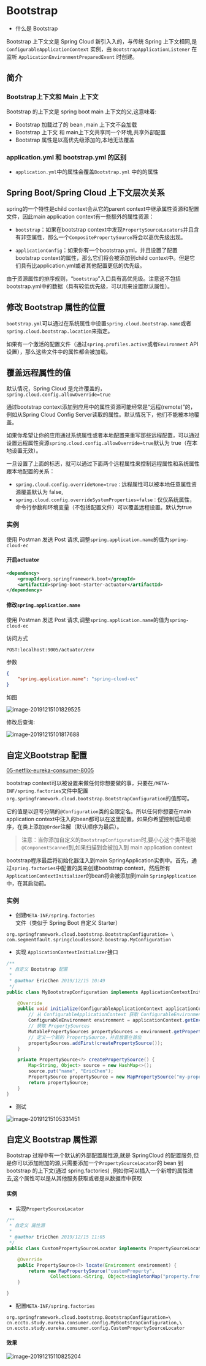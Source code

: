 # Bootstrap

- 什么是 Bootstrap

Bootstrap 上下⽂文是 Spring Cloud 新引⼊入的，与传统 Spring 上下⽂相同,是`ConfigurableApplicationContext` 实例，由 `BootstrapApplicationListener` 在监听 `ApplicationEnvironmentPreparedEvent` 时创建。

## 简介

### Bootstrap上下文和 Main 上下文

Bootstrap 的上下文是 spring boot main 上下文的父,这意味着:

- Bootstrap 加载过了的 bean ,main 上下文不会加载
- Bootstrap 上下文 和 main上下文共享同一个环境,共享外部配置
- Bootstrap 属性是以高优先级添加的,本地无法覆盖

### application.yml 和 bootstrap.yml 的区别

- `application.yml`中的属性会覆盖`Bootstrap.yml` 中的的属性

## Spring Boot/Spring Cloud 上下文层次关系

spring的一个特性是child context会从它的parent context中继承属性资源和配置文件，因此main application context有一些额外的属性资源：

- `bootstrap`：如果在bootstrap context中发现`PropertySourceLocators`并且含有非空属性，那么一个`CompositePropertySource`将会以高优先级出现。

- `applicationConfig`：如果你有一个bootstrap.yml，并且设置了配置bootstrap context的属性，那么它们将会被添加到child context中。但是它们具有比application.yml或者其他配置更低的优先级。

由于资源属性的排序规则，“`bootstrap`”入口具有高优先级。注意这不包括bootstrap.yml中的数据（具有较低优先级，可以用来设置默认属性）。

## 修改 Bootstrap 属性的位置

`bootstrap.yml`可以通过在系统属性中设置`spring.cloud.bootstrap.name`或者`spring.cloud.bootstrap.location`来指定。

如果有一个激活的配置文件（通过`spring.profiles.active`或者`Environment` API设置），那么这些文件中的属性都会被加载。

## 覆盖远程属性的值

默认情况，Spring Cloud 是允许覆盖的，`spring.cloud.config.allowOverride=true`

通过bootstrap context添加到应用中的属性资源可能经常是“远程(remote)”的，例如从Spring Cloud Config Server读取的属性。默认情况下，他们不能被本地覆盖。

如果你希望让你的应用通过系统属性或者本地配置来重写那些远程配置，可以通过设置远程属性资源`spring.cloud.config.allowOverride=true`默认为 true（在本地设置无效）。

一旦设置了上面的标志，就可以通过下面两个远程属性来控制远程属性和系统属性跟本地配置的关系：

- `spring.cloud.config.overrideNone=true：`远程属性可以被本地任意属性资源覆盖默认为 false,
- `spring.cloud.config.overrideSystemProperties=false：`仅仅系统属性，命令行参数和环境变量（不包括配置文件）可以覆盖远程设置。默认为true

### 实例

使用 Postman 发送 Post 请求,调整`spring.application.name`的值为`spring-cloud-ec`

#### 开启actuator

```xml
<dependency>
    <groupId>org.springframework.boot</groupId>
    <artifactId>spring-boot-starter-actuator</artifactId>
</dependency>
```

#### 修改`spring.application.name`

使用 Postman 发送 Post 请求,调整`spring.application.name`的值为`spring-cloud-ec`

访问方式

```
POST:localhost:9005/actuator/env
```

参数

```json
{
    "spring.application.name": "spring-cloud-ec"
}
```

如图

![image-20191215101829525](assets/image-20191215101829525.png)

修改后查询:

![image-20191215101817688](assets/image-20191215101817688.png)

## 自定义Bootstrap 配置

 [05-netflix-eureka-consumer-8005](../00-code/note-spring-cloud/05-netflix-eureka-consumer-8005) 

bootstrap context可以被设置来做任何你想要做的事，只要在`/META-INF/spring.factories`文件中配置`org.springframework.cloud.bootstrap.BootstrapConfiguration`的值即可。

它的值是以逗号分隔的`@Configuration`类的全限定名。所以任何你想要在main application context中注入的bean都可以在这里配置。如果你希望控制启动顺序，在类上添加`@Order`注解（默认顺序为最后）。

>  注意：当你添加自定义的`BootstrapConfiguration`时,要小心这个类不能被`@ComponentScanned`到,如果扫描到会被加入到 main application context 

bootstrap程序最后将初始化器注入到main SpringApplication实例中。首先，通过`spring.factories`中配置的类来创建bootstrap context，然后所有`ApplicationContextInitializer`的bean将会被添加到main `SpringApplication`中，在其启动前。

### 实例

- 创建`META-INF/spring.factories`文件（类似于 Spring Boot 自定义 Starter）

```properties
org.springframework.cloud.bootstrap.BootstrapConfiguration= \
com.segmentfault.springcloudlesson2.boostrap.MyConfiguration
```

- 实现 `ApplicationContextInitializer`接口

```java
/**
 * 自定义 Bootstrap 配置
 *
 * @author EricChen 2019/12/15 10:49
 */
public class MyBootstrapConfiguration implements ApplicationContextInitializer {

    @Override
    public void initialize(ConfigurableApplicationContext applicationContext) {
        // 从 ConfigurableApplicationContext 获取 ConfigurableEnvironment 实例
        ConfigurableEnvironment environment = applicationContext.getEnvironment();
        // 获取 PropertySources
        MutablePropertySources propertySources = environment.getPropertySources();
        // 定义一个新的 PropertySource，并且放置在首位
        propertySources.addFirst(createPropertySource());
    }

    private PropertySource<?> createPropertySource() {
        Map<String, Object> source = new HashMap<>();
        source.put("name", "EricChen");
        PropertySource propertySource = new MapPropertySource("my-property-source", source);
        return propertySource;
    }
}
```



- 测试

![image-20191215105331451](assets/image-20191215105331451.png)

## 自定义 Bootstrap 属性源

Bootstrap 过程中有一个默认的外部配置属性源,就是 SpringCloud 的配置服务,但是你可以添加附加的源,只需要添加一个`PropertySourceLocator`的 bean 到 bootstrap 的上下文(通过 spring.factories) ,例如你可以插入一个新增的属性进去,这个属性可以是从其他服务获取或者是从数据库中获取

#### 实例

- 实现`PropertySourceLocator`

```java
/**
 * 自定义 属性源
 *
 * @author EricChen 2019/12/15 11:05
 */
public class CustomPropertySourceLocator implements PropertySourceLocator {

    @Override
    public PropertySource<?> locate(Environment environment) {
        return new MapPropertySource("customProperty",
                Collections.<String, Object>singletonMap("property.from.sample.custom.source", "worked as intended"));
    }

}
```

- 配置`META-INF/spring.factories`

```properties
org.springframework.cloud.bootstrap.BootstrapConfiguration=\
cn.eccto.study.eureka.consumer.config.MyBootstrapConfiguration,\
cn.eccto.study.eureka.consumer.config.CustomPropertySourceLocator
```

#### 效果

![image-20191215110825204](assets/image-20191215110825204.png)